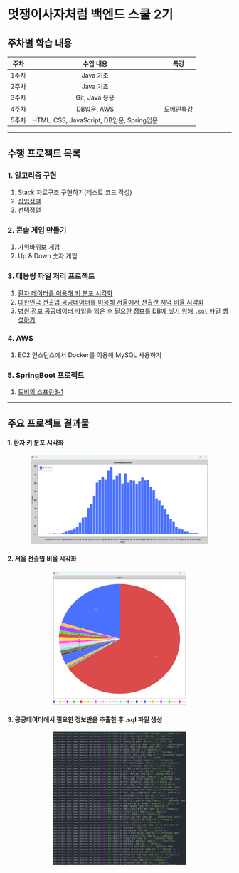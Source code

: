 # 멋쟁이사자처럼 백엔드 스쿨 2기

## 주차별 학습 내용
|  주차   |                 수업 내용                 |   특강  |
|:-----:|:-------------------------------------:|:-----:|
|  1주차  |                Java 기초                |       |
|  2주차  |                Java 기초                |       |
|  3주차  |             Git, Java 응용              |       |
|  4주차  |               DB입문, AWS               | 도메인특강 |
|  5주차  | HTML, CSS, JavaScript, DB입문, Spring입문 |  |

---

## 수행 프로젝트 목록
### 1. 알고리즘 구현
1. Stack 자료구조 구현하기(테스트 코드 작성)
2. [삽입정렬](https://github.com/wogus0518/LikeLion-Backend/blob/main/do-in-class/src/main/week4/date221014/InsertionSortEx.java)
3. [선택정렬](https://github.com/wogus0518/LikeLion-Backend/blob/main/do-in-class/src/main/week4/date221013/algorithm/SelectionSortEx.java)


### 2. 콘솔 게임 만들기
1. 가위바위보 게임
2. Up & Down 숫자 게임

### 3. 대용량 파일 처리 프로젝트
1. [환자 데이터를 이용해 키 분포 시각화](https://github.com/wogus0518/LikeLion-Backend/tree/main/do-in-class/src/main/week3/date221007/miniProject)
2. [대한민국 전출입 공공데이터를 이용해 서울에서 전출간 지역 비율 시각화](https://github.com/wogus0518/LikeLion-Backend/tree/main/do-in-class/src/main/week3/date221007/miniProject)
3. [병원 정보 공공데이터 파일을 읽은 후 필요한 정보를 DB에 넣기 위해 `.sql` 파일 생성하기](https://github.com/wogus0518/likelion-gradle-01)

### 4. AWS
1. EC2 인스턴스에서 Docker를 이용해 MySQL 사용하기

### 5. SpringBoot 프로젝트
1. [토비의 스프링3-1](https://github.com/wogus0518/likelion-spring)

---

## 주요 프로젝트 결과물
#### 1. 환자 키 분포 시각화 
<div align="center"><img src="resources/img/patientHeight.png" width="400" height="200"></div>

#### 2. 서울 전출입 비율 시각화 
<div align="center"><img src="resources/img/sidoPiechart.png" width="300" height="300"></div>

#### 3. 공공데이터에서 필요한 정보만을 추출한 후 .sql 파일 생성 
<div align="center"><img src="resources/img/hospitalSql.png" width="300" height="300"></div>

